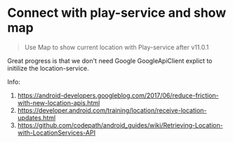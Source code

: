 # Connect with play-service and show map

> Use Map to show current location with Play-service after v11.0.1

Great progress is that we don't need Google GoogleApiClient explict to initilize the location-service.

Info:
1. https://android-developers.googleblog.com/2017/06/reduce-friction-with-new-location-apis.html
2. https://developer.android.com/training/location/receive-location-updates.html
3. https://github.com/codepath/android_guides/wiki/Retrieving-Location-with-LocationServices-API
